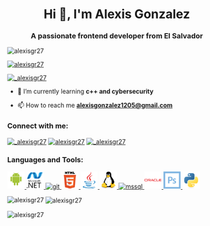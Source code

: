 <h1 align="center">Hi 👋, I'm Alexis Gonzalez</h1>
<h3 align="center">A passionate frontend developer from El Salvador</h3>

<p align="left"> <img src="https://komarev.com/ghpvc/?username=alexisgr27&label=Profile%20views&color=0e75b6&style=flat" alt="alexisgr27" /> </p>

<p align="left"> <a href="https://github.com/ryo-ma/github-profile-trophy"><img src="https://github-profile-trophy.vercel.app/?username=alexisgr27" alt="alexisgr27" /></a> </p>

<p align="left"> <a href="https://twitter.com/_alexisgr27" target="blank"><img src="https://img.shields.io/twitter/follow/_alexisgr27?logo=twitter&style=for-the-badge" alt="_alexisgr27" /></a> </p>

- 🌱 I’m currently learning **c++ and cybersecurity**

- 📫 How to reach me **alexisgonzalez1205@gmail.com**

<h3 align="left">Connect with me:</h3>
<p align="left">
<a href="https://twitter.com/_alexisgr27" target="blank"><img align="center" src="https://raw.githubusercontent.com/rahuldkjain/github-profile-readme-generator/master/src/images/icons/Social/twitter.svg" alt="_alexisgr27" height="30" width="40" /></a>
<a href="https://fb.com/alexisgr27" target="blank"><img align="center" src="https://raw.githubusercontent.com/rahuldkjain/github-profile-readme-generator/master/src/images/icons/Social/facebook.svg" alt="alexisgr27" height="30" width="40" /></a>
<a href="https://instagram.com/_alexisgr27" target="blank"><img align="center" src="https://raw.githubusercontent.com/rahuldkjain/github-profile-readme-generator/master/src/images/icons/Social/instagram.svg" alt="_alexisgr27" height="30" width="40" /></a>
</p>

<h3 align="left">Languages and Tools:</h3>
<p align="left"> <a href="https://developer.android.com" target="_blank" rel="noreferrer"> <img src="https://raw.githubusercontent.com/devicons/devicon/master/icons/android/android-original-wordmark.svg" alt="android" width="40" height="40"/> </a> <a href="https://dotnet.microsoft.com/" target="_blank" rel="noreferrer"> <img src="https://raw.githubusercontent.com/devicons/devicon/master/icons/dot-net/dot-net-original-wordmark.svg" alt="dotnet" width="40" height="40"/> </a> <a href="https://git-scm.com/" target="_blank" rel="noreferrer"> <img src="https://www.vectorlogo.zone/logos/git-scm/git-scm-icon.svg" alt="git" width="40" height="40"/> </a> <a href="https://www.w3.org/html/" target="_blank" rel="noreferrer"> <img src="https://raw.githubusercontent.com/devicons/devicon/master/icons/html5/html5-original-wordmark.svg" alt="html5" width="40" height="40"/> </a> <a href="https://www.java.com" target="_blank" rel="noreferrer"> <img src="https://raw.githubusercontent.com/devicons/devicon/master/icons/java/java-original.svg" alt="java" width="40" height="40"/> </a> <a href="https://www.linux.org/" target="_blank" rel="noreferrer"> <img src="https://raw.githubusercontent.com/devicons/devicon/master/icons/linux/linux-original.svg" alt="linux" width="40" height="40"/> </a> <a href="https://www.microsoft.com/en-us/sql-server" target="_blank" rel="noreferrer"> <img src="https://www.svgrepo.com/show/303229/microsoft-sql-server-logo.svg" alt="mssql" width="40" height="40"/> </a> <a href="https://www.oracle.com/" target="_blank" rel="noreferrer"> <img src="https://raw.githubusercontent.com/devicons/devicon/master/icons/oracle/oracle-original.svg" alt="oracle" width="40" height="40"/> </a> <a href="https://www.photoshop.com/en" target="_blank" rel="noreferrer"> <img src="https://raw.githubusercontent.com/devicons/devicon/master/icons/photoshop/photoshop-line.svg" alt="photoshop" width="40" height="40"/> </a> <a href="https://www.python.org" target="_blank" rel="noreferrer"> <img src="https://raw.githubusercontent.com/devicons/devicon/master/icons/python/python-original.svg" alt="python" width="40" height="40"/> </a> </p>

<p><img align="left" src="https://github-readme-stats.vercel.app/api/top-langs?username=alexisgr27&show_icons=true&locale=en&layout=compact" alt="alexisgr27" /></p>

<p>&nbsp;<img align="center" src="https://github-readme-stats.vercel.app/api?username=alexisgr27&show_icons=true&locale=en" alt="alexisgr27" /></p>

<p><img align="center" src="https://github-readme-streak-stats.herokuapp.com/?user=alexisgr27&" alt="alexisgr27" /></p>
